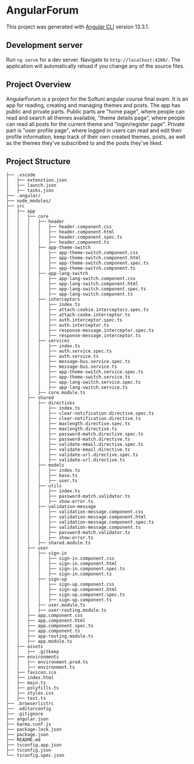 # AngularForum

This project was generated with [Angular CLI](https://github.com/angular/angular-cli) version 13.3.1.

## Development server

Run `ng serve` for a dev server. Navigate to `http://localhost:4200/`. The application will automatically reload if you change any of the source files.

## Project Overview

AngularForum is a project for the Softuni angular course final exam. It is an app for reading, creating and managing themes and posts. The app has public and private parts. 
Public parts are "home page", where people can read and search all themes available, "theme details page", where people can read all posts for the current theme and "login/register page". Private part is "user profile page", where logged in users can read and edit their profile information, keep track of their own created themes, posts, as well as the themes they've subscribed to and the posts they've liked.

## Project Structure

```
├── .vscode
│   ├── extenstion.json
│   ├── launch.json
│   ├── tasks.json
├── .angular/
├── node_modules/
├── src
│   ├── app
│   │   ├── core
│   │   │   ├── header
│   │   │   │   ├── header.component.css
│   │   │   │   ├── header.component.html
│   │   │   │   ├── header.component.spec.ts
│   │   │   │   ├── header.component.ts
│   │   │   ├── app-theme-switch
│   │   │   │   ├── app-theme-switch.component.css
│   │   │   │   ├── app-theme-switch.component.html
│   │   │   │   ├── app-theme-switch.component.spec.ts
│   │   │   │   ├── app-theme-switch.component.ts
│   │   │   ├── app-lang-switch
│   │   │   │   ├── app-lang-switch.component.css
│   │   │   │   ├── app-lang-switch.component.html
│   │   │   │   ├── app-lang-switch.component.spec.ts
│   │   │   │   ├── app-lang-switch.component.ts
│   │   │   ├── interceptors
│   │   │   │   ├── index.ts
│   │   │   │   ├── attach-cookie.interceptors.spec.ts
│   │   │   │   ├── attach-cooke.interceptor.ts
│   │   │   │   ├── auth.interceptor.spec.ts
│   │   │   │   ├── auth.interceptor.ts
│   │   │   │   ├── response-message.interceptor.spec.ts
│   │   │   │   ├── response-message.interceptor.ts
│   │   │   ├── services
│   │   │   │   ├── index.ts
│   │   │   │   ├── auth.service.spec.ts
│   │   │   │   ├── auth.service.ts
│   │   │   │   ├── message-bus.service.spec.ts
│   │   │   │   ├── message-bus.service.ts
│   │   │   │   ├── app-theme-switch.service.spec.ts
│   │   │   │   ├── app-theme-switch.service.ts
│   │   │   │   ├── app-lang-switch.service.spec.ts
│   │   │   │   ├── app-lang-switch.service.ts
│   │   │   ├── core.module.ts
│   │   ├── shared
│   │   │   ├── directives
│   │   │   │   ├── index.ts
│   │   │   │   ├── clear-notification.directive.spec.ts
│   │   │   │   ├── clear-notification.directive.ts
│   │   │   │   ├── maxlength.directive.spec.ts
│   │   │   │   ├── maxlength.directive.ts
│   │   │   │   ├── password-match.directive.spec.ts
│   │   │   │   ├── password-match.directive.ts
│   │   │   │   ├── validate-email.directive.spec.ts
│   │   │   │   ├── validate-email.directive.ts
│   │   │   │   ├── validate-url.directive.spec.ts
│   │   │   │   ├── validate-url.directive.ts
│   │   │   ├── models
│   │   │   │   ├── index.ts
│   │   │   │   ├── base.ts
│   │   │   │   ├── user.ts
│   │   │   ├── utils
│   │   │   │   ├── index.ts
│   │   │   │   ├── password-match.validator.ts
│   │   │   │   ├── show-error.ts
│   │   │   ├── validation-message
│   │   │   │   ├── validation-message.component.css
│   │   │   │   ├── validation-message.component.html
│   │   │   │   ├── validation-message.component.spec.ts
│   │   │   │   ├── validation-message.component.ts
│   │   │   │   ├── password-match.validator.ts
│   │   │   │   ├── show-error.ts
│   │   │   ├── shared.module.ts
│   │   ├── user
│   │   │   ├── sign-in
│   │   │   │   ├── sign-in.component.css
│   │   │   │   ├── sign-in.component.html
│   │   │   │   ├── sign-in.component.spec.ts
│   │   │   │   ├── sign-in.component.ts
│   │   │   ├── sign-up
│   │   │   │   ├── sign-up.component.css
│   │   │   │   ├── sign-up.component.html
│   │   │   │   ├── sign-up.component.spec.ts
│   │   │   │   ├── sign-up.component.ts
│   │   │   ├── user.module.ts
│   │   │   ├── user-routing.module.ts
│   │   ├── app.component.css
│   │   ├── app.component.html
│   │   ├── app.component.spec.ts
│   │   ├── app.component.ts
│   │   ├── app-routing.module.ts
│   │   ├── app.module.ts
│   ├── assets
│   │   ├── .gitkeep
│   ├── environments
│   │   ├── environment.prod.ts
│   │   ├── environment.ts
│   ├── favicon.ico
│   ├── index.html
│   ├── main.ts
│   ├── polyfills.ts
│   ├── styles.css
│   ├── test.ts
├── .browserlistrc
├── .editorconfig
├── .gitignore
├── angular.json
├── karma.conf.js
├── package-lock.json 
├── package.json
├── README.md
├── tsconfig.app.json
├── tsconfig.json
└── tsconfig.spec.json
```